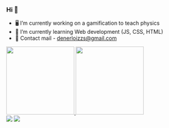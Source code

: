 ### Hi 👋

<!--
**denermdn/denermdn** is a ✨ _special_ ✨ repository because its `README.md` (this file) appears on your GitHub profile.

## My Skills

 <div>
    <a href="https://www.linkedin.com/in/deyvison-gregorio-435301207/"><img src="https://img.shields.io/badge/LinkedIn-0077B5?style=for-the-badge&logo=linkedin&logoColor=white" target="_blanck"></a>
     <a href="https://www.instagram.com/deyvison_dias_/?hl=pt-br"><img src="https://img.shields.io/badge/Instagram-E4405F?style=for-the-badge&logo=instagram&logoColor=white" target="_blanck"></a>
      <a href="https://www.twitch.tv/doczik4"><img src="https://img.shields.io/badge/Twitch-9146FF?style=for-the-badge&logo=twitch&logoColor=white" target="_blanck"></a>
  </div>
Here are some ideas to get you started:

- 🔭 I’m currently working on ...
- 🌱 I’m currently learning ...
- 👯 I’m looking to collaborate on ...
- 🤔 I’m looking for help with ...
- 💬 Ask me about ...
- 📫 How to reach me: ...
- 😄 Pronouns: ...
- ⚡ Fun fact: ...
-->
- 🖥️ I’m currently working on a gamification to teach physics
- 🤔 I’m currently learning Web development (JS, CSS, HTML)
- 💬 Contact mail - denerloizzs@gmail.com
<div>
  <a href="https://github.com/denermdn" > 
  <img height="180em" src="https://github-readme-stats.vercel.app/api?username=denermdn&show_icons=true&theme=vision-friendly-dark&border_radius=20px&border_color=bda419"/>
  <img height="180em" src="https://github-readme-stats.vercel.app/api/top-langs/?username=denermdn&layout=compact&langs_count=16&theme=vision-friendly-dark&border_radius=20px&border_color=bda419"/>
</div>

   <div>
     <a href="https://www.instagram.com/denermdn/"><img src="https://img.shields.io/badge/Instagram-E4405F?style=for-the-badge&logo=instagram&logoColor=white" target="_blanck"></a>
      <a href="https://www.twitch.tv/denermdn1"><img src="https://img.shields.io/badge/Twitch-9146FF?style=for-the-badge&logo=twitch&logoColor=white" target="_blanck"></a>
  </div>
 
